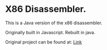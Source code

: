 X86 Disassembler.
==========================
This is a Java version of the x86 disassembler.

Originally built in Javascript. Rebuilt in java.

Original project can be found at: <a href="https://github.com/Recoskie/X86-64-Disassembler-JS">Link</a>
